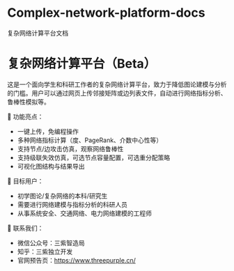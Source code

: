 # Complex-network-platform-docs
复杂网络计算平台文档

# 复杂网络计算平台（Beta）

这是一个面向学生和科研工作者的复杂网络计算平台，致力于降低图论建模与分析的门槛。用户可以通过网页上传邻接矩阵或边列表文件，自动进行网络指标分析、鲁棒性模拟等。

🚀 功能亮点：
- 一键上传，免编程操作
- 多种网络指标计算（度、PageRank、介数中心性等）
- 支持节点/边攻击仿真，观察网络鲁棒性
- 支持级联失效仿真，可选节点容量配置，可选重分配策略
- 可视化图结构与结果导出

🎯 目标用户：
- 初学图论/复杂网络的本科/研究生
- 需要进行网络建模与指标分析的科研人员
- 从事系统安全、交通网络、电力网络建模的工程师

📮 联系我们：
- 微信公众号：三紫智造局
- 知乎：三紫独立开发
- 官网预告页：https://www.threepurple.cn/
